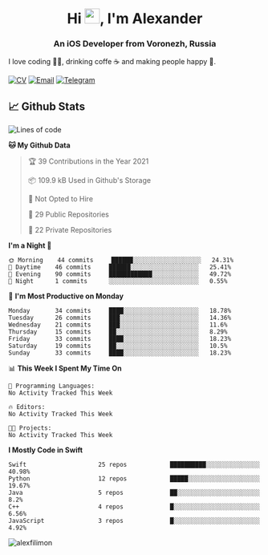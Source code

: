 <h1 align="center">Hi <img src="https://raw.githubusercontent.com/MartinHeinz/MartinHeinz/master/wave.gif" width="30px">, I'm Alexander</h1>
<h3 align="center">An iOS Developer from Voronezh, Russia</h3>

I love coding 👨‍💻, drinking coffe ☕️ and making people happy 🎊.

[![CV](https://img.shields.io/badge/CV-Александр%20Филимонов-14b420)](http://alexfilimon.github.io/)
[![Email](https://img.shields.io/badge/Email-as.filimonov@mail.ru-f39f37)](mailto:as.filimonov@mail.ru)
[![Telegram](https://img.shields.io/badge/Telegram-alexfilimon-1686b1)](https://t.me/alexfilimon)

## 📈 Github Stats

<!--START_SECTION:waka-->
![Lines of code](https://img.shields.io/badge/From%20Hello%20World%20I%27ve%20Written-363441%20lines%20of%20code-blue)

**🐱 My Github Data** 

> 🏆 39 Contributions in the Year 2021
 > 
> 📦 109.9 kB Used in Github's Storage 
 > 
> 🚫 Not Opted to Hire
 > 
> 📜 29 Public Repositories 
 > 
> 🔑 22 Private Repositories  
 > 
**I'm a Night 🦉** 

```text
🌞 Morning    44 commits     ██████░░░░░░░░░░░░░░░░░░░   24.31% 
🌆 Daytime    46 commits     ██████░░░░░░░░░░░░░░░░░░░   25.41% 
🌃 Evening    90 commits     ████████████░░░░░░░░░░░░░   49.72% 
🌙 Night      1 commits      ░░░░░░░░░░░░░░░░░░░░░░░░░   0.55%

```
📅 **I'm Most Productive on Monday** 

```text
Monday       34 commits     ████░░░░░░░░░░░░░░░░░░░░░   18.78% 
Tuesday      26 commits     ███░░░░░░░░░░░░░░░░░░░░░░   14.36% 
Wednesday    21 commits     ███░░░░░░░░░░░░░░░░░░░░░░   11.6% 
Thursday     15 commits     ██░░░░░░░░░░░░░░░░░░░░░░░   8.29% 
Friday       33 commits     ████░░░░░░░░░░░░░░░░░░░░░   18.23% 
Saturday     19 commits     ██░░░░░░░░░░░░░░░░░░░░░░░   10.5% 
Sunday       33 commits     ████░░░░░░░░░░░░░░░░░░░░░   18.23%

```


📊 **This Week I Spent My Time On** 

```text
💬 Programming Languages: 
No Activity Tracked This Week

🔥 Editors: 
No Activity Tracked This Week

🐱‍💻 Projects: 
No Activity Tracked This Week

```

**I Mostly Code in Swift** 

```text
Swift                    25 repos            ██████████░░░░░░░░░░░░░░░   40.98% 
Python                   12 repos            █████░░░░░░░░░░░░░░░░░░░░   19.67% 
Java                     5 repos             ██░░░░░░░░░░░░░░░░░░░░░░░   8.2% 
C++                      4 repos             █░░░░░░░░░░░░░░░░░░░░░░░░   6.56% 
JavaScript               3 repos             █░░░░░░░░░░░░░░░░░░░░░░░░   4.92%

```



<!--END_SECTION:waka-->

<img align="center" src="https://github-readme-stats.vercel.app/api?username=alexfilimon&show_icons=true" alt="alexfilimon" />
